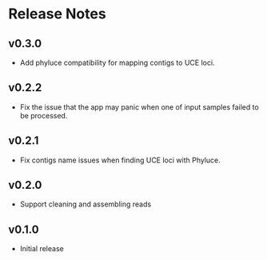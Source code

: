 # Release Notes

## v0.3.0

- Add phyluce compatibility for mapping contigs to UCE loci.

## v0.2.2

- Fix the issue that the app may panic when one of input samples failed to be processed.

## v0.2.1

- Fix contigs name issues when finding UCE loci with Phyluce.

## v0.2.0

- Support cleaning and assembling reads

## v0.1.0

- Initial release
